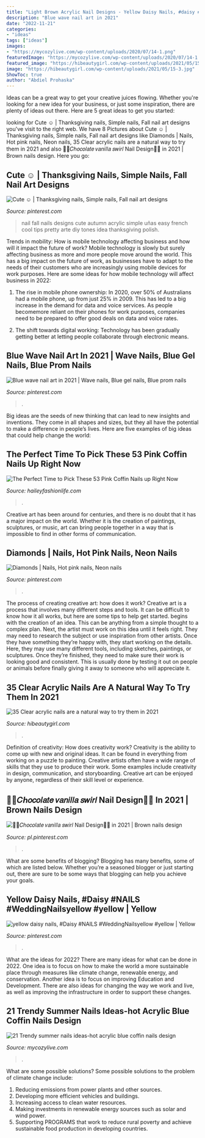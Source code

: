 ```yaml
---
title: "Light Brown Acrylic Nail Designs - Yellow Daisy Nails, #daisy #nails #weddingnailsyellow #yellow"
description: "Blue wave nail art in 2021"
date: "2022-11-21"
categories:
- "ideas"
tags: ["ideas"]
images:
- "https://mycozylive.com/wp-content/uploads/2020/07/14-1.png"
featuredImage: "https://mycozylive.com/wp-content/uploads/2020/07/14-1.png"
featured_image: "https://hibeautygirl.com/wp-content/uploads/2021/05/15-3.jpg"
image: "https://hibeautygirl.com/wp-content/uploads/2021/05/15-3.jpg"
ShowToc: true
author: "Abdiel Prohaska"
---
```



Ideas can be a great way to get your creative juices flowing. Whether you're looking for a new idea for your business, or just some inspiration, there are plenty of ideas out there. Here are 5 great ideas to get you started: 

	

		
looking for Cute ☺ | Thanksgiving nails, Simple nails, Fall nail art designs you've visit to the right web. We have 8 Pictures about Cute ☺ | Thanksgiving nails, Simple nails, Fall nail art designs like Diamonds | Nails, Hot pink nails, Neon nails, 35 Clear acrylic nails are a natural way to try them in 2021 and also 🍦🍪𝐶ℎ𝑜𝑐𝑜𝑙𝑎𝑡𝑒 𝑣𝑎𝑛𝑖𝑙𝑙𝑎 𝑠𝑤𝑖𝑟𝑙 Nail Design🍦🍪 in 2021 | Brown nails design. Here you go:
		
    
## Cute ☺ | Thanksgiving Nails, Simple Nails, Fall Nail Art Designs

<img loading=lazy src="https://i.pinimg.com/736x/00/75/b4/0075b41a1a4c766b8ed02f102fa0ab33--fall-nail-designs-autumn-nails.jpg" onerror="this.onerror=null;this.src='https://tse4.mm.bing.net/th?id=OIP.qwq-df0Eu9T442mjRJyCyAHaJ3&amp;pid=15.1';" alt="Cute ☺ | Thanksgiving nails, Simple nails, Fall nail art designs">

_Source: pinterest.com_

>nail fall nails designs cute autumn acrylic simple uñas easy french cool tips pretty arte diy tones idea thanksgiving polish. 

	

Trends in mobility: How is mobile technology affecting business and how will it impact the future of work?
Mobile technology is slowly but surely affecting business as more and more people move around the world. This has a big impact on the future of work, as businesses have to adapt to the needs of their customers who are increasingly using mobile devices for work purposes. Here are some ideas for how mobile technology will affect business in 2022:
1) The rise in mobile phone ownership: In 2020, over 50% of Australians had a mobile phone, up from just 25% in 2009. This has led to a big increase in the demand for data and voice services. As people becomemore reliant on their phones for work purposes, companies need to be prepared to offer good deals on data and voice rates.

2) The shift towards digital working: Technology has been gradually getting better at letting people collaborate through electronic means.

    
## Blue Wave Nail Art In 2021 | Wave Nails, Blue Gel Nails, Blue Prom Nails

<img loading=lazy src="https://i.pinimg.com/736x/1a/07/8a/1a078a102f9e5b4110b1bb17c680d159.jpg" onerror="this.onerror=null;this.src='https://tse4.mm.bing.net/th?id=OIP._Uj7qbQARVTb2yJ82KIShwHaJ3&amp;pid=15.1';" alt="Blue wave nail art in 2021 | Wave nails, Blue gel nails, Blue prom nails">

_Source: pinterest.com_

>. 

	

Big ideas are the seeds of new thinking that can lead to new insights and inventions. They come in all shapes and sizes, but they all have the potential to make a difference in people’s lives. Here are five examples of big ideas that could help change the world: 

    
## The Perfect Time To Pick These 53 Pink Coffin Nails Up Right Now

<img loading=lazy src="https://haileyfashionlife.com/wp-content/uploads/2021/03/40-4.jpg" onerror="this.onerror=null;this.src='https://tse2.mm.bing.net/th?id=OIP.1t-fAn1hV_aZu75NQw2_iwHaKd&amp;pid=15.1';" alt="The Perfect Time to Pick These 53 Pink Coffin Nails up Right Now">

_Source: haileyfashionlife.com_

>. 

	

Creative art has been around for centuries, and there is no doubt that it has a major impact on the world. Whether it is the creation of paintings, sculptures, or music, art can bring people together in a way that is impossible to find in other forms of communication.

    
## Diamonds | Nails, Hot Pink Nails, Neon Nails

<img loading=lazy src="https://i.pinimg.com/736x/db/85/81/db85817133d596eef4cdee5272037c73--hot-pink-nails-neon-nails.jpg" onerror="this.onerror=null;this.src='https://tse1.mm.bing.net/th?id=OIP.sdbYM_7RX5u-YQC5oiOFwgHaHZ&amp;pid=15.1';" alt="Diamonds | Nails, Hot pink nails, Neon nails">

_Source: pinterest.com_

>. 

	

The process of creating creative art: how does it work?
Creative art is a process that involves many different steps and tools. It can be difficult to know how it all works, but here are some tips to help get started. 
 begins with the creation of an idea. This can be anything from a simple thought to a complex plan. Next, the artist must work on this idea until it feels right. They may need to research the subject or use inspiration from other artists. Once they have something they’re happy with, they start working on the details. Here, they may use many different tools, including sketches, paintings, or sculptures. Once they’re finished, they need to make sure their work is looking good and consistent. This is usually done by testing it out on people or animals before finally giving it away to someone who will appreciate it.

    
## 35 Clear Acrylic Nails Are A Natural Way To Try Them In 2021

<img loading=lazy src="https://hibeautygirl.com/wp-content/uploads/2021/05/15-3.jpg" onerror="this.onerror=null;this.src='https://tse2.mm.bing.net/th?id=OIP.UjkaUYG_yyKyspdzmkOTSwHaLH&amp;pid=15.1';" alt="35 Clear acrylic nails are a natural way to try them in 2021">

_Source: hibeautygirl.com_

>. 

	

Definition of creativity: How does creativity work?
Creativity is the ability to come up with new and original ideas. It can be found in everything from working on a puzzle to painting. Creative artists often have a wide range of skills that they use to produce their work. Some examples include creativity in design, communication, and storyboarding. Creative art can be enjoyed by anyone, regardless of their skill level or experience.

    
## 🍦🍪𝐶ℎ𝑜𝑐𝑜𝑙𝑎𝑡𝑒 𝑣𝑎𝑛𝑖𝑙𝑙𝑎 𝑠𝑤𝑖𝑟𝑙 Nail Design🍦🍪 In 2021 | Brown Nails Design

<img loading=lazy src="https://i.pinimg.com/736x/79/90/42/799042de36aac0055697e67dc417b1fa.jpg" onerror="this.onerror=null;this.src='https://tse3.mm.bing.net/th?id=OIP.jJ-1onKMXnuotZFrgod7jgHaHa&amp;pid=15.1';" alt="🍦🍪𝐶ℎ𝑜𝑐𝑜𝑙𝑎𝑡𝑒 𝑣𝑎𝑛𝑖𝑙𝑙𝑎 𝑠𝑤𝑖𝑟𝑙 Nail Design🍦🍪 in 2021 | Brown nails design">

_Source: pl.pinterest.com_

>. 

	

What are some benefits of blogging?
Blogging has many benefits, some of which are listed below. Whether you’re a seasoned blogger or just starting out, there are sure to be some ways that blogging can help you achieve your goals.

    
## Yellow Daisy Nails, #Daisy #NAILS #WeddingNailsyellow #yellow | Yellow

<img loading=lazy src="https://i.pinimg.com/736x/1a/f9/5f/1af95fa29a9c20508356218cadd0c90c.jpg" onerror="this.onerror=null;this.src='https://tse2.mm.bing.net/th?id=OIP.sh0PDxRYmkOQy5h_1MM9EAHaJ3&amp;pid=15.1';" alt="yellow daisy nails, #Daisy #NAILS #WeddingNailsyellow #yellow | Yellow">

_Source: pinterest.com_

>. 

	

What are the ideas for 2022?
There are many ideas for what can be done in 2022. One idea is to focus on how to make the world a more sustainable place through measures like climate change, renewable energy, and conservation. Another idea is to focus on improving Education and Development. There are also ideas for changing the way we work and live, as well as improving the infrastructure in order to support these changes.

    
## 21 Trendy Summer Nails Ideas-hot Acrylic Blue Coffin Nails Design

<img loading=lazy src="https://mycozylive.com/wp-content/uploads/2020/07/14-1.png" onerror="this.onerror=null;this.src='https://tse1.mm.bing.net/th?id=OIP.zqLgrkc9ZZwor9eS5SO95QHaKA&amp;pid=15.1';" alt="21 Trendy summer nails ideas-hot acrylic blue coffin nails design">

_Source: mycozylive.com_

>. 

	

What are some possible solutions?
Some possible solutions to the problem of climate change include:
1. Reducing emissions from power plants and other sources. 
2. Developing more efficient vehicles and buildings. 
3. Increasing access to clean water resources. 
4. Making investments in renewable energy sources such as solar and wind power. 
5. Supporting PROGRAMS that work to reduce rural poverty and achieve sustainable food production in developing countries.

